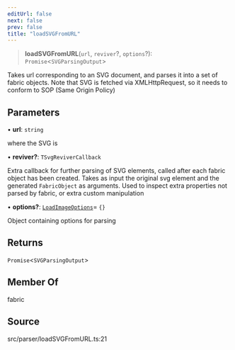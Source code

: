 ```yaml
---
editUrl: false
next: false
prev: false
title: "loadSVGFromURL"
---
```


> **loadSVGFromURL**(`url`, `reviver`?, `options`?): `Promise`\<`SVGParsingOutput`\>

Takes url corresponding to an SVG document, and parses it into a set of fabric objects.
Note that SVG is fetched via XMLHttpRequest, so it needs to conform to SOP (Same Origin Policy)

## Parameters

• **url**: `string`

where the SVG is

• **reviver?**: `TSvgReviverCallback`

Extra callback for further parsing of SVG elements, called after each fabric object has been created.
Takes as input the original svg element and the generated `FabricObject` as arguments. Used to inspect extra properties not parsed by fabric,
or extra custom manipulation

• **options?**: [`LoadImageOptions`](../namespaces/util/type-aliases/LoadImageOptions.md)= `{}`

Object containing options for parsing

## Returns

`Promise`\<`SVGParsingOutput`\>

## Member Of

fabric

## Source

src/parser/loadSVGFromURL.ts:21
